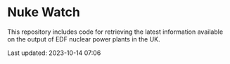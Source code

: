 # Nuke Watch

This repository includes code for retrieving the latest information available on the output of EDF nuclear power plants in the UK.

Last updated: 2023-10-14 07:06
